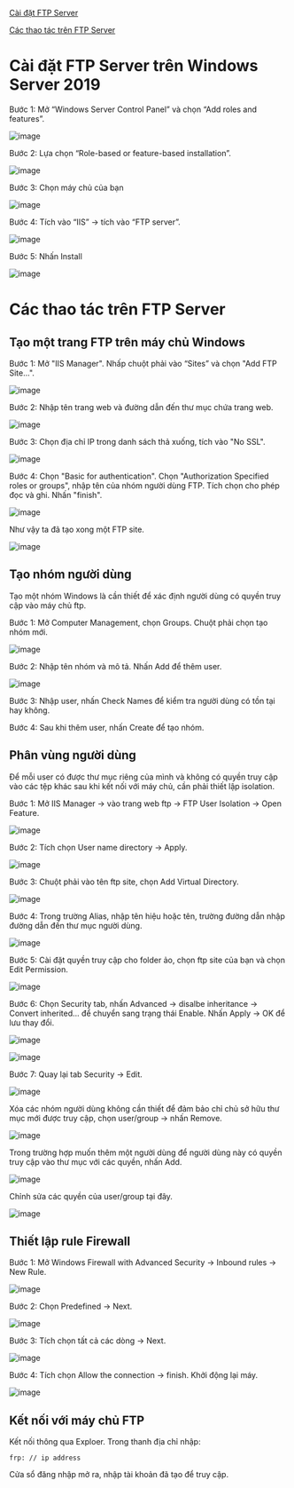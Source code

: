 [Cài đặt FTP Server](#caidat)

[Các thao tác trên FTP Server](#thaotac)

<a name="caidat"></a>
# Cài đặt FTP Server trên Windows Server 2019

Bước 1: Mở “Windows Server Control Panel” và chọn “Add roles and features”.

![image](https://user-images.githubusercontent.com/111716161/193403314-24f109a7-bc92-425f-8da3-167817e2bcb0.png)

Bước 2: Lựa chọn “Role-based or feature-based installation”.

![image](https://user-images.githubusercontent.com/111716161/193403343-c417146e-90e2-4413-ada9-29a66d3f47b0.png)

Bước 3: Chọn máy chủ của bạn

![image](https://user-images.githubusercontent.com/111716161/193403366-dcda4e40-38e3-4fa4-b1c6-b05671f5e5db.png)

Bước 4: Tích vào “IIS” -> tích vào “FTP server”.

![image](https://user-images.githubusercontent.com/111716161/193403380-49a37de2-f3f9-44f1-a6fc-31d3e35e698b.png)

Bước 5: Nhấn Install

![image](https://user-images.githubusercontent.com/111716161/193403422-2e62e1bc-3746-4ad1-9814-3b73accec167.png)

<a name="thaotac"></a>
# Các thao tác trên FTP Server

## Tạo một trang FTP trên máy chủ Windows

Bước 1: Mở "IIS Manager". Nhấp chuột phải vào “Sites” và chọn "Add FTP Site...".

![image](https://user-images.githubusercontent.com/111716161/193487922-915541dc-f2a7-4423-8797-cf5826c9bfaf.png)

Bước 2: Nhập tên trang web và đường dẫn đến thư mục chứa trang web.

![image](https://user-images.githubusercontent.com/111716161/193488045-45ff8c92-c086-47a3-8d87-21a1c36a85bc.png)

Bước 3: Chọn địa chỉ IP trong danh sách thả xuống, tích vào "No SSL".

![image](https://user-images.githubusercontent.com/111716161/193488155-5154178e-9c1b-4e14-8bbc-da05c0ac87cf.png)

Bước 4: Chọn "Basic for authentication". Chọn "Authorization Specified roles or groups", nhập tên của nhóm người dùng FTP. Tích chọn cho phép đọc và ghi. Nhấn "finish".

![image](https://user-images.githubusercontent.com/111716161/193488274-2e359351-dfca-4665-9c9b-bdf631d0f0f3.png)

Như vậy ta đã tạo xong một FTP site. 

![image](https://user-images.githubusercontent.com/111716161/193488302-51ae2efd-0895-43f2-b1b6-95400a403bae.png)

## Tạo nhóm người dùng

Tạo một nhóm Windows là cần thiết để xác định người dùng có quyền truy cập vào máy chủ ftp. 

Bước 1: Mở Computer Management, chọn Groups. Chuột phải chọn tạo nhóm mới.

![image](https://user-images.githubusercontent.com/111716161/193496333-2fadb3cc-23fb-4d32-b602-cf5cd80e90c7.png)

Bước 2: Nhập tên nhóm và mô tả. Nhấn Add để thêm user.

![image](https://user-images.githubusercontent.com/111716161/193496396-d90564fd-6915-4b4b-93c6-0b48240f2499.png)

Bước 3: Nhập user, nhấn Check Names để kiểm tra người dùng có tồn tại hay không. 

Bước 4: Sau khi thêm user, nhấn Create để tạo nhóm. 

## Phân vùng người dùng

Để mỗi user có được thư mục riêng của mình và không có quyền truy cập vào các tệp khác sau khi kết nối với máy chủ, cần phải thiết lập isolation. 

Bước 1: Mở IIS Manager -> vào trang web ftp -> FTP User Isolation -> Open Feature.

![image](https://user-images.githubusercontent.com/111716161/193722472-1c14e23e-37b9-4fdc-b0b3-7e9254379c14.png)

Bước 2: Tích chọn User name directory -> Apply. 

![image](https://user-images.githubusercontent.com/111716161/193722648-91f7fbe0-355b-423c-9a03-2df741c4ba4c.png)

Bước 3: Chuột phải vào tên ftp site, chọn Add Virtual Directory.

![image](https://user-images.githubusercontent.com/111716161/193722734-31fa7490-db5c-4bd7-a0f6-1f070f32b4c6.png)

Bước 4: Trong trường Alias, nhập tên hiệu hoặc tên, trường đường dẫn nhập đường dẫn đến thư mục người dùng. 

![image](https://user-images.githubusercontent.com/111716161/193722797-e4441900-f4ba-40e9-863d-1c5c1f857d37.png)

Bước 5: Cài đặt quyền truy cập cho folder ảo, chọn ftp site của bạn và chọn Edit Permission. 

![image](https://user-images.githubusercontent.com/111716161/193722877-f8c92d24-a380-4bea-ae43-44742132efcf.png)

Bước 6: Chọn Security tab, nhấn Advanced -> disalbe inheritance -> Convert inherited... để chuyển sang trạng thái Enable. Nhấn Apply -> OK để lưu thay đổi. 

![image](https://user-images.githubusercontent.com/111716161/193723081-c0ad64a2-3268-45bd-9ea6-8f15378ac76f.png)

![image](https://user-images.githubusercontent.com/111716161/193723225-db205e16-368c-4135-bdeb-e806b91a3c13.png)

Bước 7: Quay lại tab Security -> Edit.

![image](https://user-images.githubusercontent.com/111716161/193723477-92380857-6b65-4b6d-93ab-a4853f7dcebf.png)

Xóa các nhóm người dùng không cần thiết để đảm bảo chỉ chủ sở hữu thư mục mới được truy cập, chọn user/group -> nhấn Remove.

![image](https://user-images.githubusercontent.com/111716161/193723667-06bda564-0195-4717-852d-727aa8b33e93.png)

Trong trường hợp muốn thêm một người dùng để người dùng này có quyền truy cập vào thư mục với các quyền, nhấn Add. 

![image](https://user-images.githubusercontent.com/111716161/193724045-dcc987f0-da76-41cf-9ae1-ecaba117b37c.png)

Chỉnh sửa các quyền của user/group tại đây. 

![image](https://user-images.githubusercontent.com/111716161/193724183-f2394b86-8801-4f82-9443-4a2e011a52a7.png)

## Thiết lập rule Firewall

Bước 1: Mở Windows Firewall with Advanced Security -> Inbound rules -> New Rule.

![image](https://user-images.githubusercontent.com/111716161/193724414-8daced0f-d94e-41c9-98c9-7be299a645be.png)

Bước 2: Chọn Predefined -> Next.

![image](https://user-images.githubusercontent.com/111716161/193724577-0b130a3c-e717-4e15-8679-e0c59fa87220.png)

Bước 3: Tích chọn tất cả các dòng -> Next.

![image](https://user-images.githubusercontent.com/111716161/193724783-0d2c0f7a-605f-41bd-b055-906c60caca57.png)

Bước 4: Tích chọn Allow the connection -> finish. Khởi động lại máy. 

![image](https://user-images.githubusercontent.com/111716161/193724810-60be6941-e42d-4ae6-8752-164b1eebf258.png)

## Kết nối với máy chủ FTP

Kết nối thông qua Exploer. Trong thanh địa chỉ nhập:

```
frp: // ip address
```

Cửa sổ đăng nhập mở ra, nhập tài khoản đã tạo để truy cập. 

